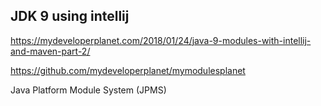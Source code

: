 ## JDK 9 using intellij

https://mydeveloperplanet.com/2018/01/24/java-9-modules-with-intellij-and-maven-part-2/

https://github.com/mydeveloperplanet/mymodulesplanet

Java Platform Module System (JPMS)

